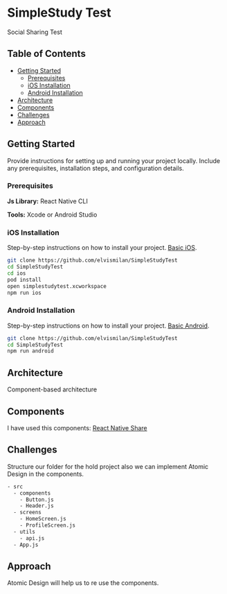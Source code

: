 # SimpleStudy Test

Social Sharing Test

## Table of Contents

- [Getting Started](#getting-started)
  - [Prerequisites](#prerequisites)
  - [iOS Installation](#ios-installation)
  - [Android Installation](#android-installation)
- [Architecture](#architecture)
- [Components](#components)
- [Challenges](#challenges)
- [Approach](#approach)

## Getting Started

Provide instructions for setting up and running your project locally. Include any prerequisites, installation steps, and configuration details.

### Prerequisites

**Js Library:** React Native CLI

**Tools:** Xcode or Android Studio

### iOS Installation

Step-by-step instructions on how to install your project. [Basic iOS](https://reactnative.dev/docs/environment-setup?platform=ios).

```bash
git clone https://github.com/elvismilan/SimpleStudyTest
cd SimpleStudyTest
cd ios
pod install
open simplestudytest.xcworkspace
npm run ios
```

### Android Installation

Step-by-step instructions on how to install your project. [Basic Android](https://reactnative.dev/docs/environment-setup?platform=android).

```bash
git clone https://github.com/elvismilan/SimpleStudyTest
cd SimpleStudyTest
npm run android
```

## Architecture

Component-based architecture

## Components

I have used this components:
[React Native Share](https://github.com/react-native-share/react-native-share)

## Challenges

Structure our folder for the hold project also we can implement Atomic Design in the components.

```bash
- src
  - components
    - Button.js
    - Header.js
  - screens
    - HomeScreen.js
    - ProfileScreen.js
  - utils
    - api.js
  - App.js
```

## Approach

Atomic Design will help us to re use the components.
